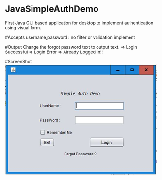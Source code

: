 # JavaSimpleAuthDemo
First Java GUI based application for desktop to implement authentication using visual form.

#Accepts
 username,password : no filter or validation implement

#Output
 Change the forgot password text to output text.
  => Login Successful
  => Login Error
  => Already Logged In!!
 
#ScreenShot
![alt tag](https://raw.githubusercontent.com/rishirajpurohit/JavaSimpleAuthDemo/master/simpleAuthDemo.JPG)

 
